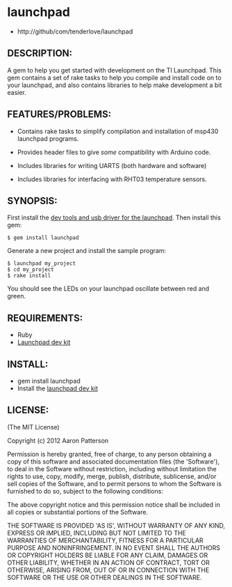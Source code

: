 # launchpad

* http://github/com/tenderlove/launchpad

## DESCRIPTION:

A gem to help you get started with development on the TI Launchpad.  This gem
contains a set of rake tasks to help you compile and install code on to your
launchpad, and also contains libraries to help make development a bit easier.

## FEATURES/PROBLEMS:

* Contains rake tasks to simplify compilation and installation of msp430
  launchpad programs.

* Provides header files to give *some* compatibility with Arduino code.

* Includes libraries for writing UARTS (both hardware and software)

* Includes libraries for interfacing with RHT03 temperature sensors.

## SYNOPSIS:

First install the [dev tools and usb driver for the
launchpad](http://code.google.com/p/osx-launchpad/downloads/list).  Then
install this gem:

    $ gem install launchpad

Generate a new project and install the sample program:

    $ launchpad my_project
    $ cd my_project
    $ rake install

You should see the LEDs on your launchpad oscillate between red and green.

## REQUIREMENTS:

* Ruby
* [Launchpad dev kit](http://code.google.com/p/osx-launchpad/downloads/list)

## INSTALL:

* gem install launchpad
* Install the [launchpad dev kit](http://code.google.com/p/osx-launchpad/downloads/list)

## LICENSE:

(The MIT License)

Copyright (c) 2012 Aaron Patterson

Permission is hereby granted, free of charge, to any person obtaining
a copy of this software and associated documentation files (the
'Software'), to deal in the Software without restriction, including
without limitation the rights to use, copy, modify, merge, publish,
distribute, sublicense, and/or sell copies of the Software, and to
permit persons to whom the Software is furnished to do so, subject to
the following conditions:

The above copyright notice and this permission notice shall be
included in all copies or substantial portions of the Software.

THE SOFTWARE IS PROVIDED 'AS IS', WITHOUT WARRANTY OF ANY KIND,
EXPRESS OR IMPLIED, INCLUDING BUT NOT LIMITED TO THE WARRANTIES OF
MERCHANTABILITY, FITNESS FOR A PARTICULAR PURPOSE AND NONINFRINGEMENT.
IN NO EVENT SHALL THE AUTHORS OR COPYRIGHT HOLDERS BE LIABLE FOR ANY
CLAIM, DAMAGES OR OTHER LIABILITY, WHETHER IN AN ACTION OF CONTRACT,
TORT OR OTHERWISE, ARISING FROM, OUT OF OR IN CONNECTION WITH THE
SOFTWARE OR THE USE OR OTHER DEALINGS IN THE SOFTWARE.
